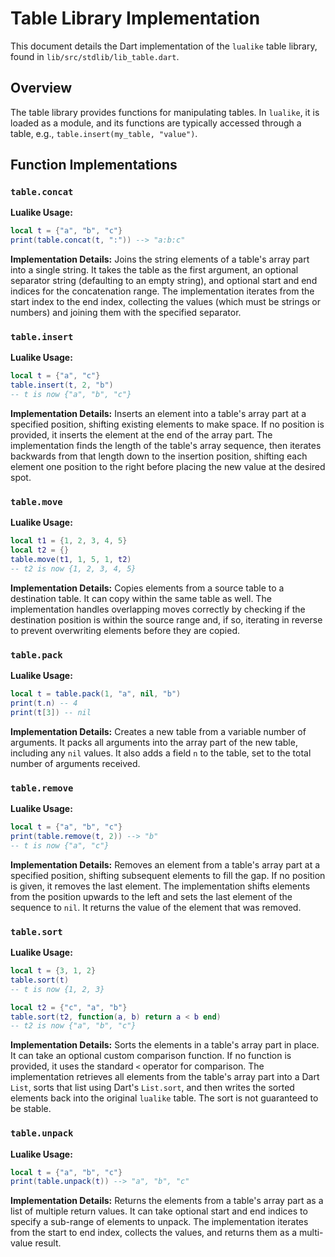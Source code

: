 # Table Library Implementation

This document details the Dart implementation of the `lualike` table library, found in `lib/src/stdlib/lib_table.dart`.

## Overview

The table library provides functions for manipulating tables. In `lualike`, it is loaded as a module, and its functions are typically accessed through a table, e.g., `table.insert(my_table, "value")`.

## Function Implementations

### `table.concat`

**Lualike Usage:**
```lua
local t = {"a", "b", "c"}
print(table.concat(t, ":")) --> "a:b:c"
```

**Implementation Details:**
Joins the string elements of a table's array part into a single string. It takes the table as the first argument, an optional separator string (defaulting to an empty string), and optional start and end indices for the concatenation range. The implementation iterates from the start index to the end index, collecting the values (which must be strings or numbers) and joining them with the specified separator.

### `table.insert`

**Lualike Usage:**
```lua
local t = {"a", "c"}
table.insert(t, 2, "b")
-- t is now {"a", "b", "c"}
```

**Implementation Details:**
Inserts an element into a table's array part at a specified position, shifting existing elements to make space. If no position is provided, it inserts the element at the end of the array part. The implementation finds the length of the table's array sequence, then iterates backwards from that length down to the insertion position, shifting each element one position to the right before placing the new value at the desired spot.

### `table.move`

**Lualike Usage:**
```lua
local t1 = {1, 2, 3, 4, 5}
local t2 = {}
table.move(t1, 1, 5, 1, t2)
-- t2 is now {1, 2, 3, 4, 5}
```

**Implementation Details:**
Copies elements from a source table to a destination table. It can copy within the same table as well. The implementation handles overlapping moves correctly by checking if the destination position is within the source range and, if so, iterating in reverse to prevent overwriting elements before they are copied.

### `table.pack`

**Lualike Usage:**
```lua
local t = table.pack(1, "a", nil, "b")
print(t.n) -- 4
print(t[3]) -- nil
```

**Implementation Details:**
Creates a new table from a variable number of arguments. It packs all arguments into the array part of the new table, including any `nil` values. It also adds a field `n` to the table, set to the total number of arguments received.

### `table.remove`

**Lualike Usage:**
```lua
local t = {"a", "b", "c"}
print(table.remove(t, 2)) --> "b"
-- t is now {"a", "c"}
```

**Implementation Details:**
Removes an element from a table's array part at a specified position, shifting subsequent elements to fill the gap. If no position is given, it removes the last element. The implementation shifts elements from the position upwards to the left and sets the last element of the sequence to `nil`. It returns the value of the element that was removed.

### `table.sort`

**Lualike Usage:**
```lua
local t = {3, 1, 2}
table.sort(t)
-- t is now {1, 2, 3}

local t2 = {"c", "a", "b"}
table.sort(t2, function(a, b) return a < b end)
-- t2 is now {"a", "b", "c"}
```

**Implementation Details:**
Sorts the elements in a table's array part in place. It can take an optional custom comparison function. If no function is provided, it uses the standard `<` operator for comparison. The implementation retrieves all elements from the table's array part into a Dart `List`, sorts that list using Dart's `List.sort`, and then writes the sorted elements back into the original `lualike` table. The sort is not guaranteed to be stable.

### `table.unpack`

**Lualike Usage:**
```lua
local t = {"a", "b", "c"}
print(table.unpack(t)) --> "a", "b", "c"
```

**Implementation Details:**
Returns the elements from a table's array part as a list of multiple return values. It can take optional start and end indices to specify a sub-range of elements to unpack. The implementation iterates from the start to end index, collects the values, and returns them as a multi-value result.